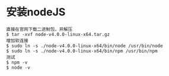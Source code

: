 #   安装nodeJS


    直接在官网下载二进制包，并解压
    $ tar -xvf node-v4.0.0-linux-x64.tar.gz
    增加软连接
    $ sudo ln -s ./node-v4.0.0-linux-x64/bin/node /usr/bin/node
    $ sudo ln -s ./node-v4.0.0-linux-x64/bin/npm /usr/bin/npm
    测试
    $ npm -v
    $ node -v
